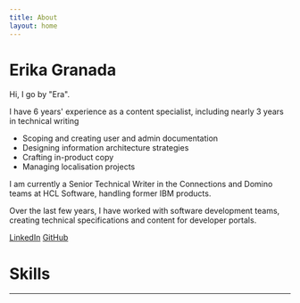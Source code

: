 ```yaml
---
title: About
layout: home
---
```


# Erika Granada

Hi, I go by "Era".

I have 6 years' experience as a content specialist, including nearly 3 years in technical writing

- Scoping and creating user and admin documentation
- Designing information architecture strategies
- Crafting in-product copy
- Managing localisation projects

I am currently a Senior Technical Writer in the Connections and Domino teams at HCL Software, handling former IBM products.

Over the last few years, I have worked with software development teams, creating technical specifications and content for developer portals.

[LinkedIn]
[GitHub]

# Skills



----

[LinkedIn]: https://www.linkedin.com/in/erikagranada/
[GitHub]: https://github.com/erikagranada
